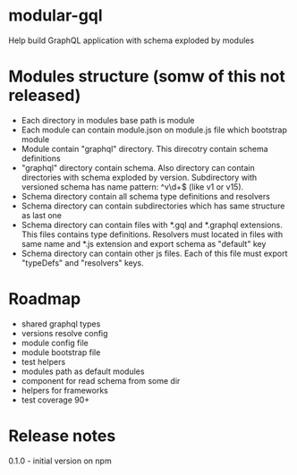 # modular-gql
Help build GraphQL application with schema exploded by modules


# Modules structure (somw of this not released)
- Each directory in modules base path is module
- Each module can contain module.json on module.js file which bootstrap module
- Module contain "graphql" directory. This direcotry contain schema definitions
- "graphql" directory contain schema. Also directory can contain directories with schema exploded by version. Subdirectory with versioned schema has name pattern: ^v\d+$ (like v1 or v15).
- Schema directory contain all schema type definitions and resolvers
- Schema directory can contain subdirectories which has same structure as last one
- Schema directory can contain files with *.gql and *.graphql extensions. This files contains type definitions. Resolvers must located in files with same name and *.js extension and export schema as "default" key
- Schema directory can contain other js files. Each of this file must export "typeDefs" and "resolvers" keys.

# Roadmap
- shared graphql types
- versions resolve config
- module config file
- module bootstrap file
- test helpers
- modules path as default modules
- component for read schema from some dir
- helpers for frameworks
- test coverage 90+

# Release notes
0.1.0 - initial version on npm